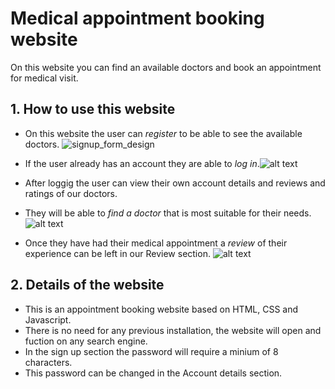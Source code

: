 # Medical appointment booking website
On this website you can find an available doctors and book an appointment for medical visit.

## 1. How to use this website
- On this website the user can *register* to be able to see the available doctors. ![signup_form_design](https://github.com/tamarahegyi/grihf-frontend_capstone_starter_code/assets/162414130/977206ec-1e9a-47fe-8e40-f7d8e18db17d)

- If the user already has an account they are able to *log in*.![alt text](login_form_design.png)
- After loggig the user can view their own account details and reviews and ratings of our doctors.
- They will be able to *find a doctor* that is most suitable for their needs. ![alt text](appt_search_design.png)
- Once they have had their medical appointment a *review* of their experience can be left in our Review section. ![alt text](reviews_design.png)

## 2. Details of the website
- This is an appointment booking website based on HTML, CSS and Javascript.
- There is no need for any previous installation, the website will open and fuction on any search engine.
- In the sign up section the password will require a minium of 8 characters.
- This password can be changed in the Account details section.
